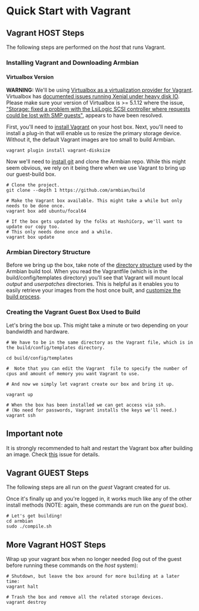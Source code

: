# Quick Start with Vagrant

## Vagrant HOST Steps

The following steps are performed on the *host* that runs Vagrant.

### Installing Vagrant and Downloading Armbian

#### Virtualbox Version

**WARNING:** We'll be using [Virtualbox as a virtualization provider for Vagrant](https://www.vagrantup.com/docs/virtualbox/). Virtualbox has [documented issues running Xenial under heavy disk IO](https://bugs.launchpad.net/cloud-images/+bug/1616794). Please make sure your version of Virtualbox is >= 5.1.12 where the issue, ["Storage: fixed a problem with the LsiLogic SCSI controller where requests could be lost with SMP guests"](https://www.virtualbox.org/wiki/Changelog), appears to have been resolved.

First, you'll need to [install Vagrant](https://www.vagrantup.com/downloads.html) on your host box. Next, you'll need to install a plug-in that will enable us to resize the primary storage device. Without it, the default Vagrant images are too small to build Armbian.

	vagrant plugin install vagrant-disksize

Now we'll need to [install git](https://git-scm.com/downloads) and clone the Armbian repo. While this might seem obvious, we rely on it being there when we use Vagrant to bring up our guest-build box.

	# Clone the project.  
	git clone --depth 1 https://github.com/armbian/build  

	# Make the Vagrant box available. This might take a while but only needs to be done once.  
	vagrant box add ubuntu/focal64  
	
	# If the box gets updated by the folks at HashiCorp, we'll want to update our copy too.  
	# This only needs done once and a while.  
	vagrant box update  

### Armbian Directory Structure

Before we bring up the box, take note of the [directory structure]( https://docs.armbian.com/Developer-Guide_Build-Process/#directory-structure) used by the Armbian build tool. When you read the Vagrantfile (which is in the build/config/templates directory)  you'll see that Vagrant will mount local *output* and *userpatches* directories. This is helpful as it enables you to easily retrieve your images from the host once built, and [customize the build process](https://docs.armbian.com/Developer-Guide_User-Configurations/).

### Creating the Vagrant Guest Box Used to Build 
Let's bring the box up. This might take a minute or two depending on your bandwidth and hardware.

	# We have to be in the same directory as the Vagrant file, which is in the build/config/templates directory.   
	
	cd build/config/templates  
	
	#  Note that you can edit the Vagrant  file to specify the number of cpus and amount of memory you want Vagrant to use.  
	
	# And now we simply let vagrant create our box and bring it up. 
	
	vagrant up  

	# When the box has been installed we can get access via ssh.
	# (No need for passwords, Vagrant installs the keys we'll need.)
	vagrant ssh  

## Important note

It is strongly recommended to halt and restart the Vagrant box after building an image. Check [this](https://github.com/armbian/build/issues/751) issue for details.

## Vagrant GUEST Steps

The following steps are all run on the *guest* Vagrant created for us.

Once it's finally up and you're logged in, it works much like any of the other install methods (NOTE: again, these commands are run on the *guest* box).

	# Let's get building!  
	cd armbian  
	sudo ./compile.sh  

## More Vagrant HOST Steps

Wrap up your vagrant box when no longer needed (log out of the guest before running these commands on the *host* system):

	# Shutdown, but leave the box around for more building at a later time:  
	vagrant halt  

	# Trash the box and remove all the related storage devices.  
	vagrant destroy  
